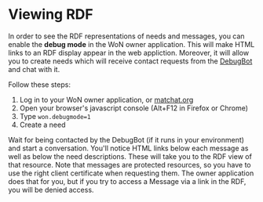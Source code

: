 # Viewing RDF

In order to see the RDF representations of needs and messages, you can enable the **debug mode** in the WoN owner application. This will make HTML links to an RDF display appear in the web appliction. Moreover, it will allow you to create needs which will receive contact requests from the [DebugBot](webofneeds/won-bot#debug-bot) and chat with it. 

Follow these steps:
1. Log in to your WoN owner application, or [matchat.org](https://matchat.org)
2. Open your browser's javascript console (Alt+F12 in Firefox or Chrome)
3. Type `won.debugmode=1`
4. Create a need

Wait for being contacted by the DebugBot (if it runs in your environment) and start a conversation.
You'll notice HTML links below each message as well as below the need descriptions. These will take you to the RDF view of that resource.
Note that messages are protected resources, so you have to use the right client certificate when requesting them. The owner application does that for you, but if you try to access a Message via a link in the RDF, you will be denied access.
